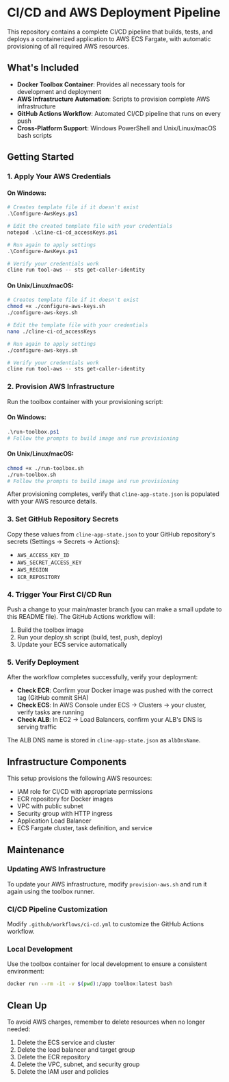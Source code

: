 # CI/CD and AWS Deployment Pipeline

This repository contains a complete CI/CD pipeline that builds, tests, and deploys a containerized application to AWS ECS Fargate, with automatic provisioning of all required AWS resources.

## What's Included

- **Docker Toolbox Container**: Provides all necessary tools for development and deployment
- **AWS Infrastructure Automation**: Scripts to provision complete AWS infrastructure
- **GitHub Actions Workflow**: Automated CI/CD pipeline that runs on every push
- **Cross-Platform Support**: Windows PowerShell and Unix/Linux/macOS bash scripts

## Getting Started

### 1. Apply Your AWS Credentials

#### On Windows:

```powershell
# Creates template file if it doesn't exist
.\Configure-AwsKeys.ps1

# Edit the created template file with your credentials
notepad .\cline-ci-cd_accessKeys.ps1

# Run again to apply settings
.\Configure-AwsKeys.ps1

# Verify your credentials work
cline run tool-aws -- sts get-caller-identity
```

#### On Unix/Linux/macOS:

```bash
# Creates template file if it doesn't exist
chmod +x ./configure-aws-keys.sh
./configure-aws-keys.sh

# Edit the template file with your credentials
nano ./cline-ci-cd_accessKeys

# Run again to apply settings
./configure-aws-keys.sh

# Verify your credentials work
cline run tool-aws -- sts get-caller-identity
```

### 2. Provision AWS Infrastructure

Run the toolbox container with your provisioning script:

#### On Windows:

```powershell
.\run-toolbox.ps1
# Follow the prompts to build image and run provisioning
```

#### On Unix/Linux/macOS:

```bash
chmod +x ./run-toolbox.sh
./run-toolbox.sh
# Follow the prompts to build image and run provisioning
```

After provisioning completes, verify that `cline-app-state.json` is populated with your AWS resource details.

### 3. Set GitHub Repository Secrets

Copy these values from `cline-app-state.json` to your GitHub repository's secrets (Settings → Secrets → Actions):

- `AWS_ACCESS_KEY_ID`
- `AWS_SECRET_ACCESS_KEY`
- `AWS_REGION`
- `ECR_REPOSITORY`

### 4. Trigger Your First CI/CD Run

Push a change to your main/master branch (you can make a small update to this README file). The GitHub Actions workflow will:

1. Build the toolbox image
2. Run your deploy.sh script (build, test, push, deploy)
3. Update your ECS service automatically

### 5. Verify Deployment

After the workflow completes successfully, verify your deployment:

- **Check ECR**: Confirm your Docker image was pushed with the correct tag (GitHub commit SHA)
- **Check ECS**: In AWS Console under ECS → Clusters → your cluster, verify tasks are running
- **Check ALB**: In EC2 → Load Balancers, confirm your ALB's DNS is serving traffic

The ALB DNS name is stored in `cline-app-state.json` as `albDnsName`.

## Infrastructure Components

This setup provisions the following AWS resources:

- IAM role for CI/CD with appropriate permissions
- ECR repository for Docker images
- VPC with public subnet
- Security group with HTTP ingress
- Application Load Balancer
- ECS Fargate cluster, task definition, and service

## Maintenance

### Updating AWS Infrastructure

To update your AWS infrastructure, modify `provision-aws.sh` and run it again using the toolbox runner.

### CI/CD Pipeline Customization

Modify `.github/workflows/ci-cd.yml` to customize the GitHub Actions workflow.

### Local Development

Use the toolbox container for local development to ensure a consistent environment:

```bash
docker run --rm -it -v $(pwd):/app toolbox:latest bash
```

## Clean Up

To avoid AWS charges, remember to delete resources when no longer needed:

1. Delete the ECS service and cluster
2. Delete the load balancer and target group
3. Delete the ECR repository
4. Delete the VPC, subnet, and security group
5. Delete the IAM user and policies
